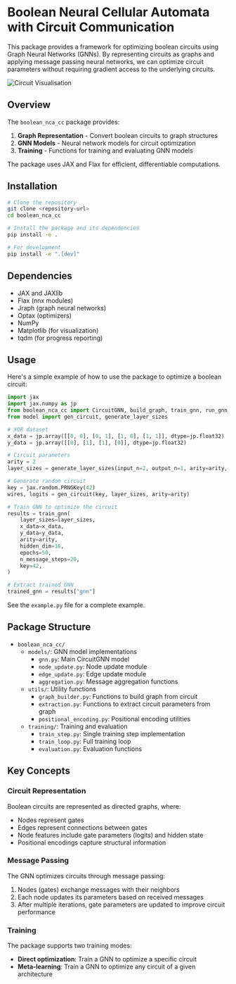 # Boolean Neural Cellular Automata with Circuit Communication

This package provides a framework for optimizing boolean circuits using Graph Neural Networks (GNNs). By representing circuits as graphs and applying message passing neural networks, we can optimize circuit parameters without requiring gradient access to the underlying circuits.

![Circuit Visualisation](assets/Circuit.gif)

## Overview

The `boolean_nca_cc` package provides:

1. **Graph Representation** - Convert boolean circuits to graph structures
2. **GNN Models** - Neural network models for circuit optimization
3. **Training** - Functions for training and evaluating GNN models

The package uses JAX and Flax for efficient, differentiable computations.

## Installation

```bash
# Clone the repository
git clone <repository-url>
cd boolean_nca_cc

# Install the package and its dependencies
pip install -e .

# For development
pip install -e ".[dev]"
```

## Dependencies

- JAX and JAXlib
- Flax (nnx modules)
- Jraph (graph neural networks)
- Optax (optimizers)
- NumPy
- Matplotlib (for visualization)
- tqdm (for progress reporting)

## Usage

Here's a simple example of how to use the package to optimize a boolean circuit:

```python
import jax
import jax.numpy as jp
from boolean_nca_cc import CircuitGNN, build_graph, train_gnn, run_gnn_scan
from model import gen_circuit, generate_layer_sizes

# XOR dataset
x_data = jp.array([[0, 0], [0, 1], [1, 0], [1, 1]], dtype=jp.float32)
y_data = jp.array([[0], [1], [1], [0]], dtype=jp.float32)

# Circuit parameters
arity = 2
layer_sizes = generate_layer_sizes(input_n=2, output_n=1, arity=arity, layer_n=2)

# Generate random circuit
key = jax.random.PRNGKey(42)
wires, logits = gen_circuit(key, layer_sizes, arity=arity)

# Train GNN to optimize the circuit
results = train_gnn(
    layer_sizes=layer_sizes,
    x_data=x_data,
    y_data=y_data,
    arity=arity,
    hidden_dim=16,
    epochs=50,
    n_message_steps=20,
    key=42,
)

# Extract trained GNN
trained_gnn = results["gnn"]
```

See the `example.py` file for a complete example.

## Package Structure

- `boolean_nca_cc/`
  - `models/`: GNN model implementations
    - `gnn.py`: Main CircuitGNN model
    - `node_update.py`: Node update module
    - `edge_update.py`: Edge update module
    - `aggregation.py`: Message aggregation functions
  - `utils/`: Utility functions
    - `graph_builder.py`: Functions to build graph from circuit
    - `extraction.py`: Functions to extract circuit parameters from graph
    - `positional_encoding.py`: Positional encoding utilities
  - `training/`: Training and evaluation
    - `train_step.py`: Single training step implementation
    - `train_loop.py`: Full training loop
    - `evaluation.py`: Evaluation functions

## Key Concepts

### Circuit Representation

Boolean circuits are represented as directed graphs, where:
- Nodes represent gates
- Edges represent connections between gates
- Node features include gate parameters (logits) and hidden state
- Positional encodings capture structural information

### Message Passing

The GNN optimizes circuits through message passing:
1. Nodes (gates) exchange messages with their neighbors
2. Each node updates its parameters based on received messages
3. After multiple iterations, gate parameters are updated to improve circuit performance

### Training

The package supports two training modes:
- **Direct optimization**: Train a GNN to optimize a specific circuit
- **Meta-learning**: Train a GNN to optimize any circuit of a given architecture
